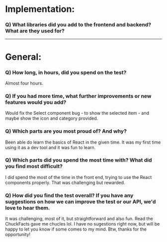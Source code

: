 # Implementation:

### Q) What libraries did you add to the frontend and backend? What are they used for?

---

# General:

### Q) How long, in hours, did you spend on the test?
Almost four hours.

### Q) If you had more time, what further improvements or new features would you add?
Would fix the Select component bug - to show the selected item - and maybe show the icon and category provided.

### Q) Which parts are you most proud of? And why?
Been able do learn the basics of React in the given time. It was my first time using it as a dev tool and it was fun to learn.

### Q) Which parts did you spend the most time with? What did you find most difficult?
I did spend the most of the time in the front end, trying to use the React components properly. That was challenging but rewarded.

### Q) How did you find the test overall? If you have any suggestions on how we can improve the test or our API, we'd love to hear them.
It was challenging, most of it, but straightforward and also fun. Read the ChuckFacts gave me chucles lol. I have no sugestions right now, but will be happy to let you know if some comes to my mind.
Btw, thanks for the opportunity!